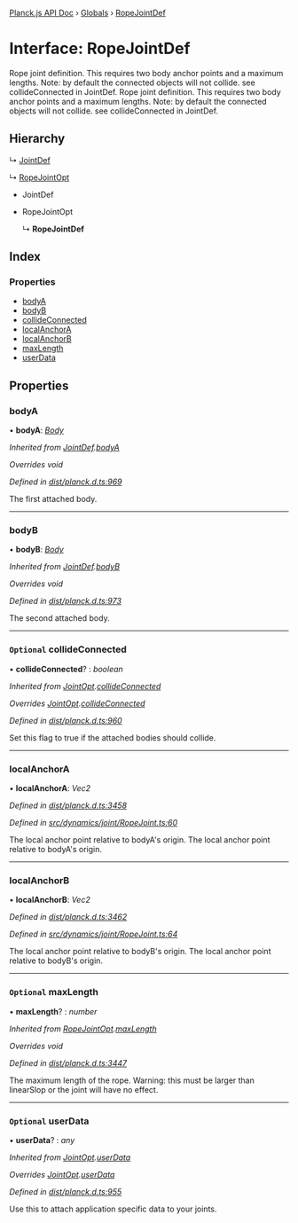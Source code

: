 [Planck.js API Doc](../README.md) › [Globals](../globals.md) › [RopeJointDef](ropejointdef.md)

# Interface: RopeJointDef

Rope joint definition. This requires two body anchor points and a maximum
lengths. Note: by default the connected objects will not collide. see
collideConnected in JointDef.
Rope joint definition. This requires two body anchor points and a maximum
lengths. Note: by default the connected objects will not collide. see
collideConnected in JointDef.

## Hierarchy

  ↳ [JointDef](jointdef.md)

  ↳ [RopeJointOpt](ropejointopt.md)

* JointDef

* RopeJointOpt

  ↳ **RopeJointDef**

## Index

### Properties

* [bodyA](ropejointdef.md#bodya)
* [bodyB](ropejointdef.md#bodyb)
* [collideConnected](ropejointdef.md#optional-collideconnected)
* [localAnchorA](ropejointdef.md#localanchora)
* [localAnchorB](ropejointdef.md#localanchorb)
* [maxLength](ropejointdef.md#optional-maxlength)
* [userData](ropejointdef.md#optional-userdata)

## Properties

###  bodyA

• **bodyA**: *[Body](../classes/body.md)*

*Inherited from [JointDef](jointdef.md).[bodyA](jointdef.md#bodya)*

*Overrides void*

*Defined in [dist/planck.d.ts:969](https://github.com/shakiba/planck.js/blob/7e469c4/dist/planck.d.ts#L969)*

The first attached body.

___

###  bodyB

• **bodyB**: *[Body](../classes/body.md)*

*Inherited from [JointDef](jointdef.md).[bodyB](jointdef.md#bodyb)*

*Overrides void*

*Defined in [dist/planck.d.ts:973](https://github.com/shakiba/planck.js/blob/7e469c4/dist/planck.d.ts#L973)*

The second attached body.

___

### `Optional` collideConnected

• **collideConnected**? : *boolean*

*Inherited from [JointOpt](jointopt.md).[collideConnected](jointopt.md#optional-collideconnected)*

*Overrides [JointOpt](jointopt.md).[collideConnected](jointopt.md#optional-collideconnected)*

*Defined in [dist/planck.d.ts:960](https://github.com/shakiba/planck.js/blob/7e469c4/dist/planck.d.ts#L960)*

Set this flag to true if the attached bodies
should collide.

___

###  localAnchorA

• **localAnchorA**: *Vec2*

*Defined in [dist/planck.d.ts:3458](https://github.com/shakiba/planck.js/blob/7e469c4/dist/planck.d.ts#L3458)*

*Defined in [src/dynamics/joint/RopeJoint.ts:60](https://github.com/shakiba/planck.js/blob/7e469c4/src/dynamics/joint/RopeJoint.ts#L60)*

The local anchor point relative to bodyA's origin.
The local anchor point relative to bodyA's origin.

___

###  localAnchorB

• **localAnchorB**: *Vec2*

*Defined in [dist/planck.d.ts:3462](https://github.com/shakiba/planck.js/blob/7e469c4/dist/planck.d.ts#L3462)*

*Defined in [src/dynamics/joint/RopeJoint.ts:64](https://github.com/shakiba/planck.js/blob/7e469c4/src/dynamics/joint/RopeJoint.ts#L64)*

The local anchor point relative to bodyB's origin.
The local anchor point relative to bodyB's origin.

___

### `Optional` maxLength

• **maxLength**? : *number*

*Inherited from [RopeJointOpt](ropejointopt.md).[maxLength](ropejointopt.md#optional-maxlength)*

*Overrides void*

*Defined in [dist/planck.d.ts:3447](https://github.com/shakiba/planck.js/blob/7e469c4/dist/planck.d.ts#L3447)*

The maximum length of the rope.
Warning: this must be larger than linearSlop or the joint will have no effect.

___

### `Optional` userData

• **userData**? : *any*

*Inherited from [JointOpt](jointopt.md).[userData](jointopt.md#optional-userdata)*

*Overrides [JointOpt](jointopt.md).[userData](jointopt.md#optional-userdata)*

*Defined in [dist/planck.d.ts:955](https://github.com/shakiba/planck.js/blob/7e469c4/dist/planck.d.ts#L955)*

Use this to attach application specific data to your joints.
